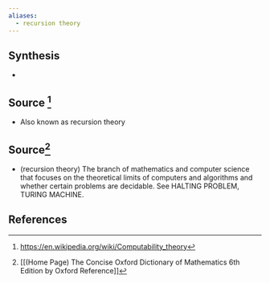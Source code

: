 ```yaml
---
aliases:
  - recursion theory
---
```

## Synthesis
- 
## Source [^1]
- Also known as recursion theory
## Source[^2]
- (recursion theory) The branch of mathematics and computer science that focuses on the theoretical limits of computers and algorithms and whether certain problems are decidable. See HALTING PROBLEM, TURING MACHINE.
## References

[^1]: https://en.wikipedia.org/wiki/Computability_theory
[^2]: [[(Home Page) The Concise Oxford Dictionary of Mathematics 6th Edition by Oxford Reference]]